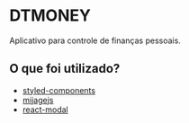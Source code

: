 # DTMONEY
Aplicativo para controle de finanças pessoais.

## O que foi utilizado?
- [styled-components](https://styled-components.com/)
- [mijagejs](https://miragejs.com/)
- [react-modal](https://github.com/reactjs/react-modal)
